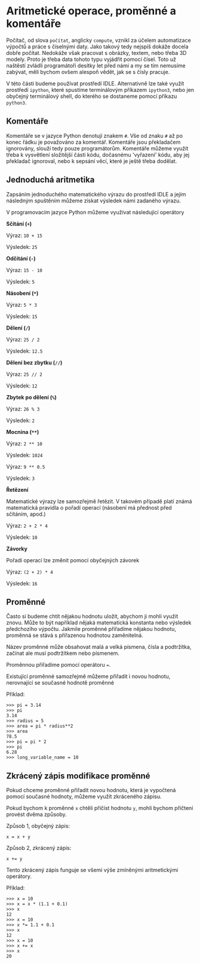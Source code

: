 # Aritmetické operace, proměnné a komentáře

Počítač, od slova `počítat`, anglicky `compute`, vznikl za účelem
automatizace výpočtů a práce s číselnými daty. Jako takový tedy
nejspíš dokáže docela dobře počítat. Nedokáže však pracovat
s obrázky, textem, nebo třeba 3D modely. Proto je třeba data tohoto
typu vyjádřit pomocí čísel. Toto už naštěstí zvládli programátoři
desítky let před námi a my se tím nemusíme zabývat, měli bychom ovšem
alespoň vědět, jak se s čísly pracuje.

V této části budeme používat prostředí IDLE. Alternativně lze také
využít prostředí `ipython`, které spustíme terminálovým příkazem
`ipython3`, nebo jen obyčejný terminálový shell, do kterého se
dostaneme pomocí příkazu `python3`.

## Komentáře

Komentáře se v jazyce Python denotují znakem `#`. Vše od znaku `#` až
po konec řádku je považováno za komentář. Komentáře jsou překladačem ignorovány,
slouží tedy pouze programátorům. Komentáře můžeme využít třeba k vysvětlení
složitější části kódu, dočasnému 'vyřazení' kódu, aby jej překladač ignoroval,
nebo k sepsání věcí, které je ještě třeba dodělat.

## Jednoduchá aritmetika

Zapsáním jednoduchého matematického výrazu do prostředí IDLE a jejím
následným spuštěním můžeme získat výsledek námi zadaného výrazu.

V programovacím jazyce Python můžeme využívat následující operátory

**Sčítání (`+`)**

Výraz: `10 + 15`

Výsledek: `25`

**Odčítání (`-`)**

Výraz: `15 - 10`

Výsledek: `5`

**Násobení (`*`)**

Výraz: `5 * 3`

Výsledek: `15`

**Dělení (`/`)**

Výraz: `25 / 2`

Výsledek: `12.5`

**Dělení bez zbytku (`//`)**

Výraz: `25 // 2`

Výsledek: `12`

**Zbytek po dělení (`%`)**

Výraz: `26 % 3`

Výsledek: `2`

**Mocnina (`**`)**

Výraz: `2 ** 10`

Výsledek: `1024`

Výraz: `9 ** 0.5`

Výsledek: `3`

**Řetězení**

Matematické výrazy lze samozřejmě řetězit. V takovém případě platí známá
matematická pravidla o pořadí operací (násobení má přednost před
sčítáním, apod.)

Výraz: `2 + 2 * 4`

Výsledek: `10`

**Závorky**

Pořadí operací lze změnit pomocí obyčejných závorek

Výraz: `(2 + 2) * 4`

Výsledek: `16`

## Proměnné

Často si budeme chtít nějakou hodnotu uložit, abychom ji mohli využít
znovu. Může to být například nějaká matematická konstanta nebo výsledek
předchozího výpočtu. Jakmile proměnné přiřadíme nějakou hodnotu,
proměnná se stává s přiřazenou hodnotou zaměnitelná.

Název proměnné může obsahovat malá a velká písmena, čísla a podtržítka,
začínat ale musí podtržítkem nebo písmenem.

Proměnnou přiřadíme pomocí operátoru `=`.

Existující proměnné samozřejmě můžeme přiřadit i novou hodnotu,
nerovnající se současné hodnotě proměnné

Příklad:

```
>>> pi = 3.14
>>> pi
3.14
>>> radius = 5
>>> area = pi * radius**2
>>> area
78.5
>>> pi = pi * 2
>>> pi
6.28
>>> long_variable_name = 10
```

## Zkrácený zápis modifikace proměnné

Pokud chceme proměnné přiřadit novou hodnotu, která je vypočtená
pomocí současné hodnoty, můžeme využít zkráceného zápisu.

Pokud bychom k proměnné `x` chtěli přičíst hodnotu `y`,
mohli bychom přičtení provést dvěma způsoby.

Způsob 1, obyčejný zápis:

`x = x + y`

Způsob 2, zkrácený zápis:

`x += y`

Tento zkrácený zápis funguje se všemi výše zmíněnými aritmetickými
operátory.

Příklad:

```
>>> x = 10
>>> x = x * (1.1 + 0.1)
>>> x
12
>>> x = 10
>>> x *= 1.1 + 0.1
>>> x
12
>>> x = 10
>>> x += x
>>> x
20
```

